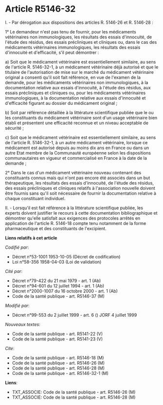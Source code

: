 # Article R5146-32

I. - Par dérogation aux dispositions des articles R. 5146-26 et R. 5146-28 :

1° Le demandeur n'est pas tenu de fournir, pour les médicaments vétérinaires non immunologiques, les résultats des essais
d'innocuité, de l'étude des résidus, des essais précliniques et cliniques ou, dans le cas des médicaments vétérinaires
immunologiques, les résultats des essais d'innocuité et d'efficacité, s'il peut démontrer :

a) Soit que le médicament vétérinaire est essentiellement similaire, au sens de l'article R. 5146-32-1, à un médicament
vétérinaire déjà autorisé et que le titulaire de l'autorisation de mise sur le marché du médicament vétérinaire original a
consenti qu'il soit fait référence, en vue de l'examen de la demande, pour les médicaments vétérinaires non immunologiques, à
la documentation relative aux essais d'innocuité, à l'étude des résidus, aux essais précliniques et cliniques ou, pour les
médicaments vétérinaires immunologiques, à la documentation relative aux essais d'innocuité et d'efficacité figurant au
dossier du médicament original ;

b) Soit par référence détaillée à la littérature scientifique publiée que le ou les constituants du médicament vétérinaire
sont d'un usage vétérinaire bien établi et présentent une efficacité reconnue et un niveau acceptable de sécurité ;

c) Soit que le médicament vétérinaire est essentiellement similaire, au sens de l'article R. 5146-32-1, à un autre médicament
vétérinaire, lorsque ce médicament est autorisé depuis au moins dix ans en France ou dans un autre Etat membre de la
Communauté européenne selon les dispositions communautaires en vigueur et commercialisé en France à la date de la demande ;

2° Dans le cas d'un médicament vétérinaire nouveau contenant des constituants connus mais qui n'ont pas encore été associés
dans un but thérapeutique, les résultats des essais d'innocuité, de l'étude des résidus, des essais précliniques et cliniques
relatifs à l'association nouvelle doivent être fournis sans qu'il soit nécessaire de fournir la documentation relative à
chaque constituant individuel.

II. - Lorsqu'il est fait référence à la littérature scientifique publiée, les experts doivent justifier le recours à cette
documentation bibliographique et démontrer qu'elle satisfait aux exigences des protocoles arrêtés en application de l'article
R. 5146-18 compte tenu notamment de la forme pharmaceutique et des constituants de l'excipient.

**Liens relatifs à cet article**

_Codifié par_:

  - Décret n°53-1001 1953-10-05 (Décret de codification)
  - Loi n°58-356 1958-04-03 (Loi de validation)

_Cité par_:

  - Décret n°79-422 du 21 mai 1979 - art. 1 (Ab)
  - Décret n°94-601 du 12 juillet 1994 - art. 1 (Ab)
  - Décret n°2000-1007 du 16 octobre 2000 - art. 1 (Ab)
  - Code de la santé publique - art. R5146-37 (M)

_Modifié par_:

  - Décret n°99-553 du 2 juillet 1999 - art. 6 () JORF 4 juillet 1999

_Nouveaux textes_:

  - Code de la santé publique - art. R5141-22 (V)
  - Code de la santé publique - art. R5141-23 (V)

_Cite_:

  - Code de la santé publique - art. R5146-18 (M)
  - Code de la santé publique - art. R5146-26 (M)
  - Code de la santé publique - art. R5146-28 (M)
  - Code de la santé publique - art. R5146-32-1 (M)

**Liens**:

  - TXT_ASSOCIE: Code de la santé publique - art. R5146-26 (M)
  - TXT_ASSOCIE: Code de la santé publique - art. R5146-28 (M)
